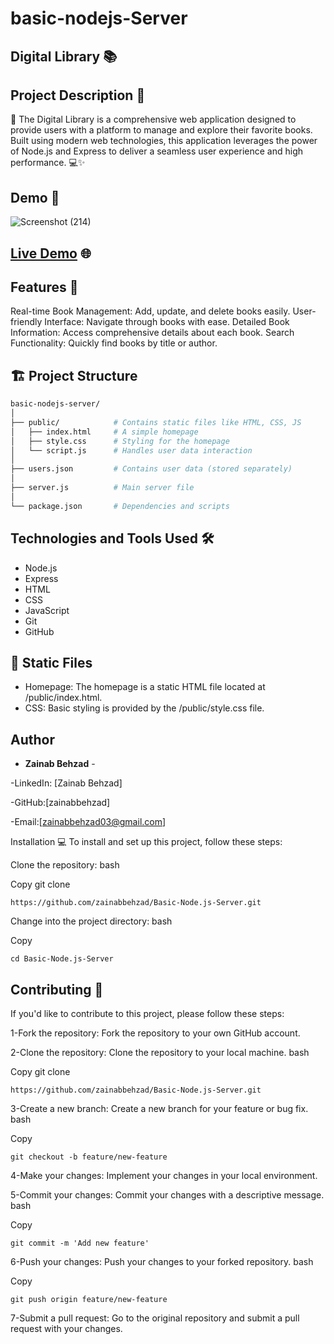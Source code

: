 # basic-nodejs-Server
## Digital Library 📚
## Project Description 📝

🌟 The Digital Library is a comprehensive web application designed to provide users with a platform to manage and explore their favorite books. Built using modern web technologies, this application leverages the power of Node.js and Express to deliver a seamless user experience and high performance. 💻✨

## Demo 📸
![Screenshot (214)](https://github.com/user-attachments/assets/afb58886-9e35-4588-bbc3-c2d8f73b4dc9)





## [Live Demo](https://basic-node-js-server-qyr1e6595-zainab-behzads-projects.vercel.app) 🌐

## Features 🎉
Real-time Book Management: Add, update, and delete books easily.
User-friendly Interface: Navigate through books with ease.
Detailed Book Information: Access comprehensive details about each book.
Search Functionality: Quickly find books by title or author.


## 🏗️ Project Structure

```bash
basic-nodejs-server/
│
├── public/            # Contains static files like HTML, CSS, JS
│   ├── index.html     # A simple homepage
│   ├── style.css      # Styling for the homepage
│   └── script.js      # Handles user data interaction
│
├── users.json         # Contains user data (stored separately)
│
├── server.js          # Main server file
│
└── package.json       # Dependencies and scripts
```


## Technologies and Tools Used 🛠️
- Node.js
- Express
- HTML
- CSS
- JavaScript
- Git
- GitHub


## 📁 Static Files
- Homepage: The homepage is a static HTML file located at /public/index.html.
- CSS: Basic styling is provided by the /public/style.css file.


## Author

- **Zainab Behzad** - 

-LinkedIn: [Zainab Behzad]

-GitHub:[zainabbehzad]

-Email:[zainabbehzad03@gmail.com]



Installation 💻
To install and set up this project, follow these steps:

Clone the repository:
bash

Copy
git clone 

    https://github.com/zainabbehzad/Basic-Node.js-Server.git
    
Change into the project directory:
bash

Copy

    cd Basic-Node.js-Server
    

## Contributing 🤝

If you'd like to contribute to this project, please follow these steps:

1-Fork the repository: Fork the repository to your own GitHub account.

2-Clone the repository: Clone the repository to your local machine. bash

Copy git clone

    https://github.com/zainabbehzad/Basic-Node.js-Server.git
    
3-Create a new branch: Create a new branch for your feature or bug fix. bash

Copy

    git checkout -b feature/new-feature
    
4-Make your changes: Implement your changes in your local environment.

5-Commit your changes: Commit your changes with a descriptive message. bash

Copy

    git commit -m 'Add new feature'
    
6-Push your changes: Push your changes to your forked repository. bash

Copy

    git push origin feature/new-feature
    
7-Submit a pull request: Go to the original repository and submit a pull request with your changes.
